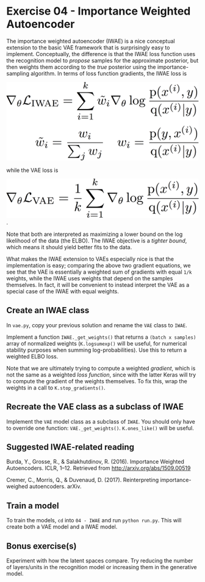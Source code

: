 Exercise 04 - Importance Weighted Autoencoder
==================================

The importance weighted autoencoder (IWAE) is a nice conceptual extension to the basic VAE framework that is surprisingly easy to implement. Conceptually, the difference is that the IWAE loss function uses the recognition model to _propose_ samples for the approximate posterior, but then weights them according to the _true_ posterior using the importance-sampling algorithm. In terms of loss function gradients, the IWAE loss is

![IWAE version of ELBO gradient](../images/grad_iwae.png)

while the VAE loss is

![VAE version of ELBO gradient](../images/grad_vae.png).

Note that both are interpreted as maximizing a lower bound on the log likelihood of the data (the ELBO). The IWAE objective is a _tighter bound_, which means it should yield better fits to the data.

What makes the IWAE extension to VAEs especially nice is that the implementation is easy; comparing the above two gradient equations, we see that the VAE is essentially a weighted sum of gradients with equal `1/k` weights, while the IWAE uses weights that depend on the samples themselves. In fact, it will be convenient to instead interpret the VAE as a special case of the IWAE with equal weights.

Create an IWAE class
--------------------

In `vae.py`, copy your previous solution and rename the `VAE` class to `IWAE`. 

Implement a function `IWAE._get_weights()` that returns a `(batch x samples)` array of normalized weights (`K.logsumexp()` will be useful, for numerical stability purposes when summing log-probabilities). Use this to return a weighted ELBO loss.

Note that we are ultimately trying to compute a weighted _gradient_, which is not the same as a weighted _loss function_, since with the latter Keras will try to compute the gradient of the weights themselves. To fix this, wrap the weights in a call to `K.stop_gradients()`.

Recreate the VAE class as a subclass of IWAE
--------------------------------------------

Implement the `VAE` model class as a subclass of `IWAE`. You should only have to override one function: `VAE._get_weights()`. `K.ones_like()` will be useful.

Suggested IWAE-related reading
------------------------------

Burda, Y., Grosse, R., & Salakhutdinov, R. (2016). Importance Weighted Autoencoders. ICLR, 1–12. Retrieved from http://arxiv.org/abs/1509.00519

Cremer, C., Morris, Q., & Duvenaud, D. (2017). Reinterpreting importance-weighed autoencoders. arXiv.


Train a model
-------------

To train the models, `cd` into `04 - IWAE` and run `python run.py`. This will create both a VAE model and a IWAE model.

Bonus exercise(s)
-----------------

Experiment with how the latent spaces compare. Try reducing the number of layers/units in the recognition model or increasing them in the generative model. 
